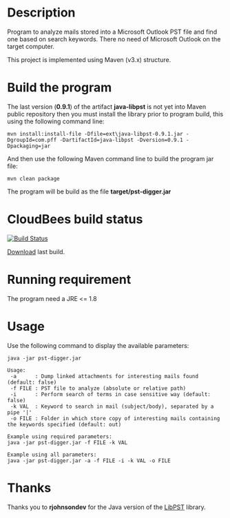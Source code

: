 # Description

Program to analyze mails stored into a Microsoft Outlook PST file and find one based on search keywords.
There no need of Microsoft Outlook on the target computer.

This project is implemented using Maven (v3.x) structure.

# Build the program

The last version (**0.9.1**) of the artifact **java-libpst** is not yet into Maven public repository then you must install the library prior to program build, this using the following command line:

`mvn install:install-file -Dfile=ext\java-libpst-0.9.1.jar -DgroupId=com.pff -DartifactId=java-libpst -Dversion=0.9.1 -Dpackaging=jar`

And then use the following Maven command line to build the program jar file:

`mvn clean package`

The program will be build as the file **target/pst-digger.jar**

# CloudBees build status

[![Build Status](https://righettod.ci.cloudbees.com/buildStatus/icon?job=PSTDigger)](https://righettod.ci.cloudbees.com/job/PSTDigger/)

[Download](https://righettod.ci.cloudbees.com/job/PSTDigger/lastSuccessfulBuild/artifact/target/pst-digger.jar) last build.

# Running requirement

The program need a JRE <= 1.8

# Usage

Use the following command to display the available parameters:

`java -jar pst-digger.jar`

```
Usage:
 -a      : Dump linked attachments for interesting mails found (default: false)
 -f FILE : PST file to analyze (absolute or relative path)
 -i      : Perform search of terms in case sensitive way (default: false)
 -k VAL  : Keyword to search in mail (subject/body), separated by a pipe '|'
 -o FILE : Folder in which store copy of interesting mails containing the keywords specified (default: out)

Example using required parameters:
java -jar pst-digger.jar -f FILE -k VAL

Example using all parameters:
java -jar pst-digger.jar -a -f FILE -i -k VAL -o FILE
```

# Thanks

Thanks you to **rjohnsondev** for the Java version of the [LibPST](https://github.com/rjohnsondev/java-libpst) library.





 

